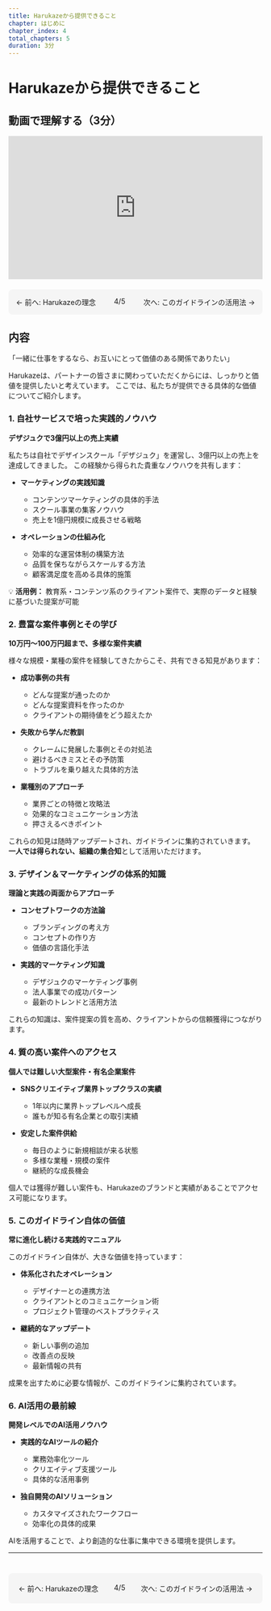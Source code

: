 ```yaml
---
title: Harukazeから提供できること
chapter: はじめに
chapter_index: 4
total_chapters: 5
duration: 3分
---
```


# Harukazeから提供できること

## 動画で理解する（3分）

<div style="position: relative; padding-bottom: 56.25%; height: 0;"><iframe src="https://www.loom.com/embed/f8c78ed5e5944935b5b6af3c113081ed?sid=03a10ca4-27e2-47cc-b967-77a23a04f546" frameborder="0" webkitallowfullscreen mozallowfullscreen allowfullscreen style="position: absolute; top: 0; left: 0; width: 100%; height: 100%;"></iframe></div>

<div style="display: flex; justify-content: space-between; margin-top: 20px; margin-bottom: 20px; padding: 15px; background: #f5f5f5; border-radius: 8px;">
  <a href="03_Harukazeの理念.html" style="text-decoration: none;">← 前へ: Harukazeの理念</a>
  <span>4/5</span>
  <a href="05_マニュアル活用法.html" style="text-decoration: none;">次へ: このガイドラインの活用法 →</a>
</div>

## 内容

「一緒に仕事をするなら、お互いにとって価値のある関係でありたい」

Harukazeは、パートナーの皆さまに関わっていただくからには、しっかりと価値を提供したいと考えています。
ここでは、私たちが提供できる具体的な価値についてご紹介します。

### 1. 自社サービスで培った実践的ノウハウ

**デザジュクで3億円以上の売上実績**

私たちは自社でデザインスクール「デザジュク」を運営し、3億円以上の売上を達成してきました。
この経験から得られた貴重なノウハウを共有します：

- **マーケティングの実践知識**
  - コンテンツマーケティングの具体的手法
  - スクール事業の集客ノウハウ
  - 売上を1億円規模に成長させる戦略

- **オペレーションの仕組み化**
  - 効率的な運営体制の構築方法
  - 品質を保ちながらスケールする方法
  - 顧客満足度を高める具体的施策

💡 **活用例：** 教育系・コンテンツ系のクライアント案件で、実際のデータと経験に基づいた提案が可能

### 2. 豊富な案件事例とその学び

**10万円〜100万円超まで、多様な案件実績**

様々な規模・業種の案件を経験してきたからこそ、共有できる知見があります：

- **成功事例の共有**
  - どんな提案が通ったのか
  - どんな提案資料を作ったのか
  - クライアントの期待値をどう超えたか

- **失敗から学んだ教訓**
  - クレームに発展した事例とその対処法
  - 避けるべきミスとその予防策
  - トラブルを乗り越えた具体的方法

- **業種別のアプローチ**
  - 業界ごとの特徴と攻略法
  - 効果的なコミュニケーション方法
  - 押さえるべきポイント

これらの知見は随時アップデートされ、ガイドラインに集約されていきます。
**一人では得られない、組織の集合知**として活用いただけます。

### 3. デザイン＆マーケティングの体系的知識

**理論と実践の両面からアプローチ**

- **コンセプトワークの方法論**
  - ブランディングの考え方
  - コンセプトの作り方
  - 価値の言語化手法

- **実践的マーケティング知識**
  - デザジュクのマーケティング事例
  - 法人事業での成功パターン
  - 最新のトレンドと活用方法

これらの知識は、案件提案の質を高め、クライアントからの信頼獲得につながります。

### 4. 質の高い案件へのアクセス

**個人では難しい大型案件・有名企業案件**

- **SNSクリエイティブ業界トップクラスの実績**
  - 1年以内に業界トップレベルへ成長
  - 誰もが知る有名企業との取引実績

- **安定した案件供給**
  - 毎日のように新規相談が来る状態
  - 多様な業種・規模の案件
  - 継続的な成長機会

個人では獲得が難しい案件も、Harukazeのブランドと実績があることでアクセス可能になります。

### 5. このガイドライン自体の価値

**常に進化し続ける実践的マニュアル**

このガイドライン自体が、大きな価値を持っています：

- **体系化されたオペレーション**
  - デザイナーとの連携方法
  - クライアントとのコミュニケーション術
  - プロジェクト管理のベストプラクティス

- **継続的なアップデート**
  - 新しい事例の追加
  - 改善点の反映
  - 最新情報の共有

成果を出すために必要な情報が、このガイドラインに集約されています。

### 6. AI活用の最前線

**開発レベルでのAI活用ノウハウ**

- **実践的なAIツールの紹介**
  - 業務効率化ツール
  - クリエイティブ支援ツール
  - 具体的な活用事例

- **独自開発のAIソリューション**
  - カスタマイズされたワークフロー
  - 効率化の具体的成果

AIを活用することで、より創造的な仕事に集中できる環境を提供します。

---

<div style="display: flex; justify-content: space-between; margin-top: 40px; padding: 20px; background: #f5f5f5; border-radius: 8px;">
  <a href="03_Harukazeの理念.html" style="text-decoration: none;">← 前へ: Harukazeの理念</a>
  <span>4/5</span>
  <a href="05_マニュアル活用法.html" style="text-decoration: none;">次へ: このガイドラインの活用法 →</a>
</div>